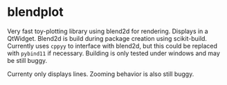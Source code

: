# blendplot

Very fast toy-plotting library using blend2d for rendering. Displays in a
QtWidget. Blend2d is build during package creation using scikit-build.
Currently uses `cppyy` to interface with blend2d, but this could
be replaced with `pybind11` if necessary. Building is only tested under windows
and may be still buggy. 

Currenty only displays lines. Zooming behavior is also still buggy.


